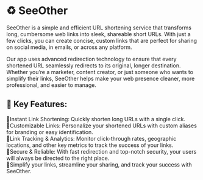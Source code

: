 # ♻️ SeeOther

SeeOther is a simple and efficient URL shortening service that transforms long, cumbersome web links into sleek, shareable short URLs. With just a few clicks, you can create concise, custom links that are perfect for sharing on social media, in emails, or across any platform.

Our app uses advanced redirection technology to ensure that every shortened URL seamlessly redirects to its original, longer destination. Whether you’re a marketer, content creator, or just someone who wants to simplify their links, SeeOther helps make your web presence cleaner, more professional, and easier to manage.

## 🔷 Key Features:



🔹Instant Link Shortening: Quickly shorten long URLs with a single click. <br/>
🔹Customizable Links: Personalize your shortened URLs with custom aliases for branding or easy identification. <br/>
🔹Link Tracking & Analytics: Monitor click-through rates, geographic locations, and other key metrics to track the success of your links. <br/>
🔹Secure & Reliable: With fast redirection and top-notch security, your users will always be directed to the right place. <br/>
🔹Simplify your links, streamline your sharing, and track your success with SeeOther. <br/>

